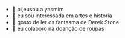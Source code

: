 - 👋 oi,eusou a yasmim
- 👀 eu sou interessada em artes e historia
- 🌱 gosto de ler os fantasma de Derek Stone
- 💞️ eu colaboro na doanção de roupas

